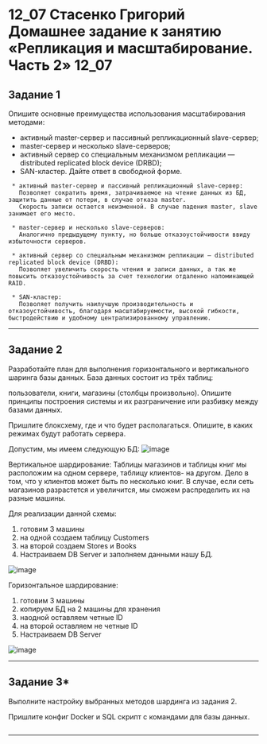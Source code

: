 # 12_07 Стасенко Григорий Домашнее задание к занятию «Репликация и масштабирование. Часть 2» 12_07

## Задание 1
Опишите основные преимущества использования масштабирования методами:

* активный master-сервер и пассивный репликационный slave-сервер;
* master-сервер и несколько slave-серверов;
* активный сервер со специальным механизмом репликации — distributed replicated block device (DRBD);
* SAN-кластер.
Дайте ответ в свободной форме.

````
 * активный master-сервер и пассивный репликационный slave-сервер:
   Позволяет сократить время, затрачиваемое на чтение данных из БД, защитить данные от потери, в случае отказа master.
   Скорость записи остается неизменной. В случае падения master, slave занимает его место.

 * master-сервер и несколько slave-серверов:
   Аналогично предыдущему пункту, но больше отказоустойчивости ввиду избыточности серверов.

 * активный сервер со специальным механизмом репликации — distributed replicated block device (DRBD):
   Позволяет увеличить скорость чтения и записи данных, а так же повысить отказоустойчивость за счет технологии отдаленно напоминающей RAID.

 * SAN-кластер:
   Позволяет получить наилучшую производительность и отказоустойчивость, благодаря масштабируемости, высокой гибкости, быстродействию и удобному централизированному управлению.

````
---

## Задание 2
Разработайте план для выполнения горизонтального и вертикального шаринга базы данных. База данных состоит из трёх таблиц:

пользователи,
книги,
магазины (столбцы произвольно).
Опишите принципы построения системы и их разграничение или разбивку между базами данных.

Пришлите блоксхему, где и что будет располагаться. Опишите, в каких режимах будут работать сервера.

Допустим, мы имеем следующую БД:
![image](https://github.com/Nightnek/HW_12_07/assets/127677631/d569306d-9b21-4708-85e8-4cb555ec07e9)


Вертикальное шардирование:
Таблицы магазинов и таблицы книг мы расположим на одном сервере, таблицу клиентов- на другом.
Дело в том, что у клиентов может быть по несколько книг.
В случае, если сеть магазинов разрастется и увеличится, мы сможем распределить их на разные машины.

Для реализации данной схемы:
1) готовим 3 машины
2) на одной создаем таблицу Customers
3) на второй создаем Stores и Books
4) Настраиваем DB Server и заполняем данными нашу БД.

![image](https://github.com/Nightnek/HW_12_07/assets/127677631/89ee767e-40d0-41a1-b71c-18bcae30ccd1)


Горизонтальное шардирование:
1) готовим 3 машины
2) копируем БД на 2 машины для хранения
3) наодной оставляем четные ID
4) на второй оставляем не четные ID
5)  Настраиваем DB Server

![image](https://github.com/Nightnek/HW_12_07/assets/127677631/5bea5c2c-d2df-46b0-bc85-1be7843f9f6e)


---

## Задание 3*
Выполните настройку выбранных методов шардинга из задания 2.

Пришлите конфиг Docker и SQL скрипт с командами для базы данных.

````

````
---
